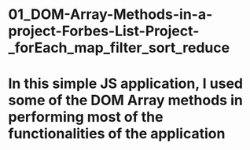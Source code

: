 # 01_DOM-Array-Methods-in-a-project-Forbes-List-Project-_forEach_map_filter_sort_reduce
# In this simple JS application, I used some of the DOM Array methods in performing most of the functionalities of the application
